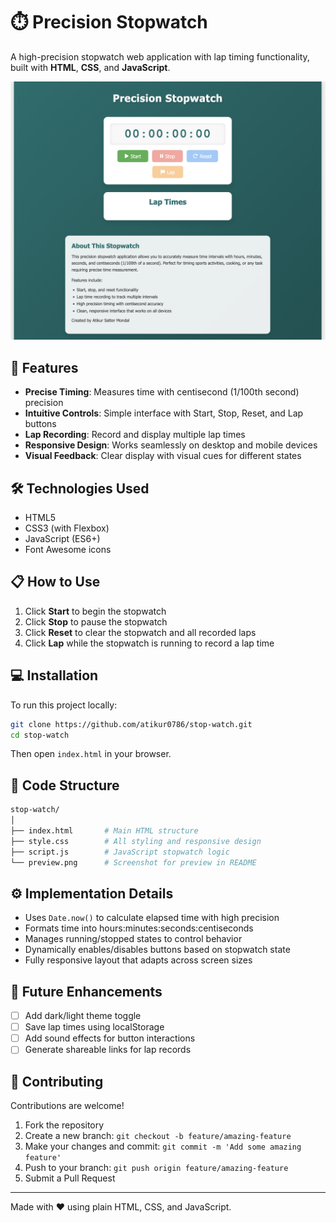 # ⏱️ Precision Stopwatch

A high-precision stopwatch web application with lap timing functionality, built with **HTML**, **CSS**, and **JavaScript**.

![Preview](preview.png)

## 🚀 Features

- **Precise Timing**: Measures time with centisecond (1/100th second) precision
- **Intuitive Controls**: Simple interface with Start, Stop, Reset, and Lap buttons
- **Lap Recording**: Record and display multiple lap times
- **Responsive Design**: Works seamlessly on desktop and mobile devices
- **Visual Feedback**: Clear display with visual cues for different states

## 🛠️ Technologies Used

- HTML5
- CSS3 (with Flexbox)
- JavaScript (ES6+)
- Font Awesome icons

## 📋 How to Use

1. Click **Start** to begin the stopwatch
2. Click **Stop** to pause the stopwatch
3. Click **Reset** to clear the stopwatch and all recorded laps
4. Click **Lap** while the stopwatch is running to record a lap time

## 💻 Installation

To run this project locally:

```bash
git clone https://github.com/atikur0786/stop-watch.git
cd stop-watch
```

Then open `index.html` in your browser.

## 📁 Code Structure

```bash
stop-watch/
│
├── index.html       # Main HTML structure
├── style.css        # All styling and responsive design
├── script.js        # JavaScript stopwatch logic
└── preview.png      # Screenshot for preview in README
```

## ⚙️ Implementation Details

- Uses `Date.now()` to calculate elapsed time with high precision
- Formats time into hours:minutes:seconds:centiseconds
- Manages running/stopped states to control behavior
- Dynamically enables/disables buttons based on stopwatch state
- Fully responsive layout that adapts across screen sizes

## 🌟 Future Enhancements

- [ ] Add dark/light theme toggle
- [ ] Save lap times using localStorage
- [ ] Add sound effects for button interactions
- [ ] Generate shareable links for lap records

## 🤝 Contributing

Contributions are welcome!

1. Fork the repository
2. Create a new branch: `git checkout -b feature/amazing-feature`
3. Make your changes and commit: `git commit -m 'Add some amazing feature'`
4. Push to your branch: `git push origin feature/amazing-feature`
5. Submit a Pull Request

---

Made with ❤️ using plain HTML, CSS, and JavaScript.

